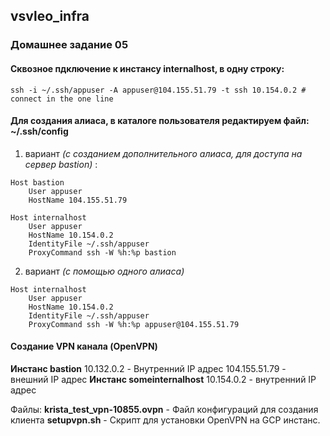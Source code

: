 ## vsvleo_infra
### Домашнее задание 05
#### Сквозное пдключение к инстансу internalhost, в одну строку:
```ssh -i ~/.ssh/appuser -A appuser@104.155.51.79 -t ssh 10.154.0.2 # connect in the one line```
#### Для создания алиаса, в каталоге пользователя редактируем файл: ~/.ssh/config
1. вариант _(с созданием дополнительного алиаса, для доступа на сервер bastion)_ :
```
Host bastion
    User appuser
    HostName 104.155.51.79

Host internalhost
    User appuser
    HostName 10.154.0.2
    IdentityFile ~/.ssh/appuser
    ProxyCommand ssh -W %h:%p bastion
 ```

2. вариант _(с помощью одного алиаса)_
```
Host internalhost
    User appuser
    HostName 10.154.0.2
    IdentityFile ~/.ssh/appuser
    ProxyCommand ssh -W %h:%p appuser@104.155.51.79
```
#### Создание VPN канала (OpenVPN)

**Инстанс bastion**
10.132.0.2 - Внутренний IP адрес
104.155.51.79 - внешний IP адрес
**Инстанс someinternalhost**
10.154.0.2 - внутренний IP адрес

Файлы:
**krista\_test\_vpn-10855.ovpn** - Файл конфигураций для создания клиента
**setupvpn.sh** - Скрипт для установки OpenVPN на GCP инстанс.